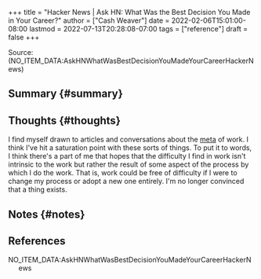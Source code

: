 +++
title = "Hacker News | Ask HN: What Was the Best Decision You Made in Your Career?"
author = ["Cash Weaver"]
date = 2022-02-06T15:01:00-08:00
lastmod = 2022-07-13T20:28:08-07:00
tags = ["reference"]
draft = false
+++

Source: (NO_ITEM_DATA:AskHNWhatWasBestDecisionYouMadeYourCareerHackerNews)


## Summary {#summary}


## Thoughts {#thoughts}

I find myself drawn to articles and conversations about the [meta](https://en.wikipedia.org/wiki/Metagaming) of work. I think I've hit a saturation point with these sorts of things. To put it to words, I think there's a part of me that hopes that the difficulty I find in work isn't intrinsic to the work but rather the result of some aspect of the process by which I do the work. That is, work could be free of difficulty if I were to change my process or adopt a new one entirely. I'm no longer convinced that a thing exists.


## Notes {#notes}

## References

<style>.csl-entry{text-indent: -1.5em; margin-left: 1.5em;}</style><div class="csl-bib-body">
  <div class="csl-entry">NO_ITEM_DATA:AskHNWhatWasBestDecisionYouMadeYourCareerHackerNews</div>
</div>
